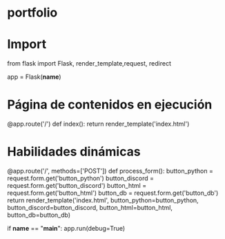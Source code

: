 # portfolio
# Import
from flask import Flask, render_template,request, redirect



app = Flask(__name__)

# Página de contenidos en ejecución
@app.route('/')
def index():
    return render_template('index.html')


# Habilidades dinámicas
@app.route('/', methods=['POST'])
def process_form():
    button_python = request.form.get('button_python')
    button_discord = request.form.get('button_discord')
    button_html = request.form.get('button_html')
    button_db = request.form.get('button_db')
    return render_template('index.html', button_python=button_python,
                           button_discord=button_discord,
                           button_html=button_html,
                           button_db=button_db)


if __name__ == "__main__":
    app.run(debug=True)
